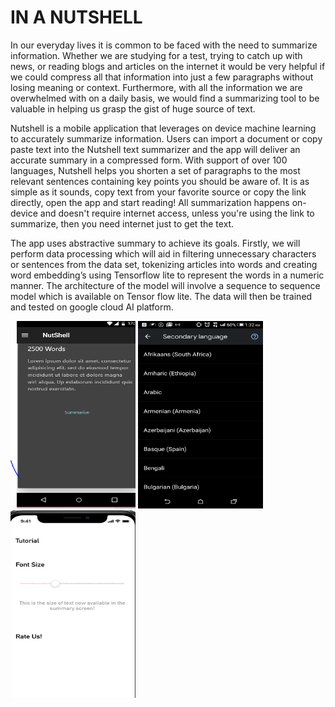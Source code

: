 # IN A NUTSHELL
In our everyday lives it is common to be faced with the need to summarize information. Whether we are studying for a test, trying to catch up with news, or reading blogs and articles on the internet it would be very helpful if we could compress all that information into just a few paragraphs without losing meaning or context. Furthermore, with all the information we are overwhelmed with on a daily basis, we would find a summarizing tool to be valuable in helping us grasp the gist of huge source of text.

 Nutshell is a mobile application that leverages on device machine learning to accurately summarize information. Users can import a document or copy paste text into the Nutshell text summarizer and the app will deliver an accurate summary in a compressed form.
With support of over 100 languages, Nutshell helps you shorten a set of paragraphs to the most relevant sentences containing key points you should be aware of. It is as simple as it sounds, copy text from your favorite source or copy the link directly, open the app and start reading!
All summarization happens on-device and doesn't require internet access, unless you're using the link to summarize, then you need internet just to get the text.

The app uses abstractive summary to achieve its goals. Firstly, we will perform data processing which will aid in filtering unnecessary characters or sentences from the data set, tokenizing articles into words and creating word embedding’s using Tensorflow lite to represent the words in a numeric manner. The architecture of the model will involve a sequence to sequence model which is available on Tensor flow lite. The data will then be trained and tested on google cloud AI platform.

<img src="images/nutshell.PNG" width=200 height =300> <img src="images/Screenshot_2019-12-03-01-32-26.png" width=200 height =300>  <img src="images/summary.PNG" width=200 height =300>



